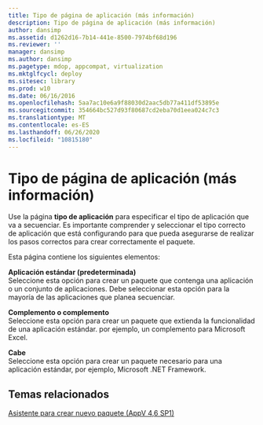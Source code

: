 ```yaml
---
title: Tipo de página de aplicación (más información)
description: Tipo de página de aplicación (más información)
author: dansimp
ms.assetid: d1262d16-7b14-441e-8500-7974bf68d196
ms.reviewer: ''
manager: dansimp
ms.author: dansimp
ms.pagetype: mdop, appcompat, virtualization
ms.mktglfcycl: deploy
ms.sitesec: library
ms.prod: w10
ms.date: 06/16/2016
ms.openlocfilehash: 5aa7ac10e6a9f88030d2aac5db77a411df53895e
ms.sourcegitcommit: 354664bc527d93f80687cd2eba70d1eea024c7c3
ms.translationtype: MT
ms.contentlocale: es-ES
ms.lasthandoff: 06/26/2020
ms.locfileid: "10815180"
---
```

# Tipo de página de aplicación (más información)


Use la página **tipo de aplicación** para especificar el tipo de aplicación que va a secuenciar. Es importante comprender y seleccionar el tipo correcto de aplicación que está configurando para que pueda asegurarse de realizar los pasos correctos para crear correctamente el paquete.

Esta página contiene los siguientes elementos:

<a href="" id="standard-application--default-"></a>**Aplicación estándar (predeterminada)**  
Seleccione esta opción para crear un paquete que contenga una aplicación o un conjunto de aplicaciones. Debe seleccionar esta opción para la mayoría de las aplicaciones que planea secuenciar.

<a href="" id="add-on-or-plug-in"></a>**Complemento o complemento**  
Seleccione esta opción para crear un paquete que extienda la funcionalidad de una aplicación estándar. por ejemplo, un complemento para Microsoft Excel.

<a href="" id="middleware"></a>**Cabe**  
Seleccione esta opción para crear un paquete necesario para una aplicación estándar, por ejemplo, Microsoft .NET Framework.

## Temas relacionados


[Asistente para crear nuevo paquete (AppV 4,6 SP1)](create-new-package-wizard---appv-46-sp1-.md)

 

 





